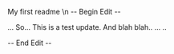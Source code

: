 My first readme \n
-- Begin Edit --

...
So... This is a test update. And blah blah..
... ..

-- End Edit --
